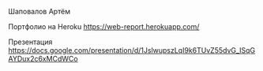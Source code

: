 Шаповалов Артём

Портфолио на Heroku
https://web-report.herokuapp.com/

Презентация
https://docs.google.com/presentation/d/1JslwupszLqI9k6TUvZ55dvG_ISqGAYDux2c6xMCdWCo
